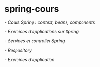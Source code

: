# spring-cours

_- Cours Spring : context, beans, components_

_- Exercices d'applications sur Spring_

_- Services et controller Spring_

_- Respository_

_- Exercices d'application_

